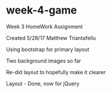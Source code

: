 # week-4-game
Week 3 HomeWork Assignment

Created 5/28/17 Matthew Triantafellu

Using bootstrap for primary layout

Two background images so far

Re-did layout to hopefully make it clearer

Layout - Done, now for jQuery